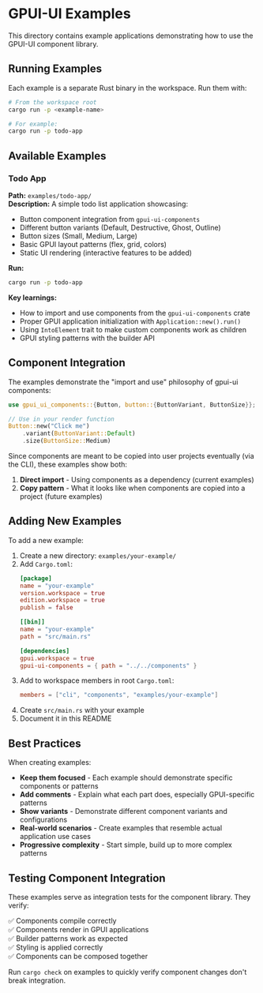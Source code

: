 # GPUI-UI Examples

This directory contains example applications demonstrating how to use the GPUI-UI component library.

## Running Examples

Each example is a separate Rust binary in the workspace. Run them with:

```bash
# From the workspace root
cargo run -p <example-name>

# For example:
cargo run -p todo-app
```

## Available Examples

### Todo App

**Path:** `examples/todo-app/`  
**Description:** A simple todo list application showcasing:
- Button component integration from `gpui-ui-components`
- Different button variants (Default, Destructive, Ghost, Outline)
- Button sizes (Small, Medium, Large)
- Basic GPUI layout patterns (flex, grid, colors)
- Static UI rendering (interactive features to be added)

**Run:**
```bash
cargo run -p todo-app
```

**Key learnings:**
- How to import and use components from the `gpui-ui-components` crate
- Proper GPUI application initialization with `Application::new().run()`
- Using `IntoElement` trait to make custom components work as children
- GPUI styling patterns with the builder API

## Component Integration

The examples demonstrate the "import and use" philosophy of gpui-ui components:

```rust
use gpui_ui_components::{Button, button::{ButtonVariant, ButtonSize}};

// Use in your render function
Button::new("Click me")
    .variant(ButtonVariant::Default)
    .size(ButtonSize::Medium)
```

Since components are meant to be copied into user projects eventually (via the CLI), these examples show both:
1. **Direct import** - Using components as a dependency (current examples)
2. **Copy pattern** - What it looks like when components are copied into a project (future examples)

## Adding New Examples

To add a new example:

1. Create a new directory: `examples/your-example/`
2. Add `Cargo.toml`:
   ```toml
   [package]
   name = "your-example"
   version.workspace = true
   edition.workspace = true
   publish = false

   [[bin]]
   name = "your-example"
   path = "src/main.rs"

   [dependencies]
   gpui.workspace = true
   gpui-ui-components = { path = "../../components" }
   ```
3. Add to workspace members in root `Cargo.toml`:
   ```toml
   members = ["cli", "components", "examples/your-example"]
   ```
4. Create `src/main.rs` with your example
5. Document it in this README

## Best Practices

When creating examples:

- **Keep them focused** - Each example should demonstrate specific components or patterns
- **Add comments** - Explain what each part does, especially GPUI-specific patterns
- **Show variants** - Demonstrate different component variants and configurations
- **Real-world scenarios** - Create examples that resemble actual application use cases
- **Progressive complexity** - Start simple, build up to more complex patterns

## Testing Component Integration

These examples serve as integration tests for the component library. They verify:

✅ Components compile correctly  
✅ Components render in GPUI applications  
✅ Builder patterns work as expected  
✅ Styling is applied correctly  
✅ Components can be composed together  

Run `cargo check` on examples to quickly verify component changes don't break integration.

